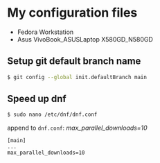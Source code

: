 # My configuration files
- Fedora Workstation
- Asus VivoBook\_ASUSLaptop X580GD\_N580GD


## Setup git default branch name
```bash
$ git config --global init.defaultBranch main
```

## Speed up dnf

```bash
$ sudo nano /etc/dnf/dnf.conf
```
append to `dnf.conf`: *max_parallel_downloads=10*
```
[main]
...
max_parallel_downloads=10
```


